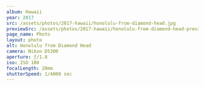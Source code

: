 ```yaml
---
album: Hawaii
year: 2017
src: /assets/photos/2017-hawaii/honolulu-from-diamond-head.jpg
previewSrc: /assets/photos/2017-hawaii/honolulu-from-diamond-head-preview.jpg
page_name: Photo
layout: photo
alt: Honolulu from Diamond Head
camera: Nikon D5300
aperture: ƒ/1.8
iso: ISO 100
focalLength: 20mm
shutterSpeed: 1/4000 sec
---
```

